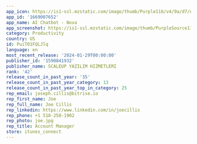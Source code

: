 ```yaml
---
app_icon: https://is1-ssl.mzstatic.com/image/thumb/Purple116/v4/9a/d7/e2/9ad7e294-f814-a7a3-83e4-e078ee5a1a9b/AppIcon-0-0-1x_U007epad-0-0-85-220.png/1024x1024bb.png
app_id: '1669007652'
app_name: AI Chatbot - Nova
app_screenshot: https://is1-ssl.mzstatic.com/image/thumb/PurpleSource116/v4/9f/ba/df/9fbadffb-95d3-f735-d200-75b968ce6d63/70856aa7-5b6a-4ea1-9164-cdb4c57412ab_5.5_-_Screen_1.jpg/1242x2208bb.png
category: Productivity
country: US
id: PuiTO1FQLJlq
language: en
most_recent_release: '2024-01-29T00:00:00'
publisher_id: '1590841932'
publisher_name: SCALEUP YAZILIM HIZMETLERI
rank: '42'
release_count_in_past_year: '35'
release_count_in_past_year_category: 13
release_count_in_past_year_top_in_category: 25
rep_email: joseph.cillis@bitrise.io
rep_first_name: Joe
rep_full_name: Joe Cillis
rep_linkedin: https://www.linkedin.com/in/joecillis
rep_phone: +1 518-258-1902
rep_photo: joe.jpg
rep_title: Account Manager
store: itunes_connect
---
```

